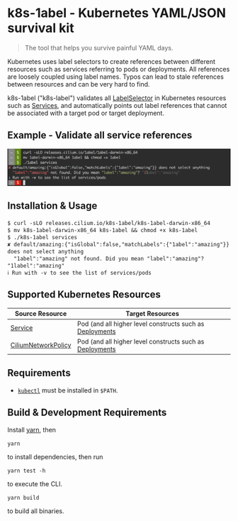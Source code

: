 # k8s-1abel - Kubernetes YAML/JSON survival kit

> The tool that helps you survive painful YAML days.

Kubernetes uses label selectors to create references between different
resources such as services referring to pods or deployments. All references are
loosely coupled using label names. Typos can lead to stale references between
resources and can be very hard to find.

k8s-1abel ("k8s-label") validates all [LabelSelector] in Kubernetes resources
such as [Services], and automatically points out label references that cannot
be associated with a target pod or target deployment.

## Example - Validate all service references

![screenshot](screenshot.png)

## Installation & Usage

    $ curl -sLO releases.cilium.io/k8s-1abel/k8s-1abel-darwin-x86_64
    $ mv k8s-1abel-darwin-x86_64 k8s-1abel && chmod +x k8s-1abel
    $ ./k8s-1abel services
    ✘ default/amazing:{"isGlobal":false,"matchLabels":{"1abel":"amazing"}} does not select anything
      "1abel":"amazing" not found. Did you mean "label":"amazing"? "1label":"amazing"
    ℹ Run with -v to see the list of services/pods

## Supported Kubernetes Resources

| Source Resource       | Target Resources                                           |
| --------------------- | ---------------------------------------------------------- |
| [Service]             | Pod (and all higher level constructs such as [Deployments] |
| [CiliumNetworkPolicy] | Pod (and all higher level constructs such as [Deployments] |

## Requirements

- [`kubectl`](https://kubernetes.io/docs/tasks/tools/install-kubectl/) must be
   installed in `$PATH`.

## Build & Development Requirements

Install [yarn], then

    yarn

to install dependencies, then run

    yarn test -h

to execute the CLI.

    yarn build

to build all binaries.

[LabelSelector]: https://kubernetes.io/docs/concepts/overview/working-with-objects/labels/
[Services]: https://kubernetes.io/docs/concepts/services-networking/service/
[Service]: https://kubernetes.io/docs/concepts/services-networking/service/
[Deployments]: https://kubernetes.io/docs/concepts/workloads/controllers/deployment/
[CiliumNetworkPolicy]: http://cilium.readthedocs.io/en/latest/kubernetes/policy/#ciliumnetworkpolicy
[yarn]: https://yarnpkg.com/lang/en/docs/install/
